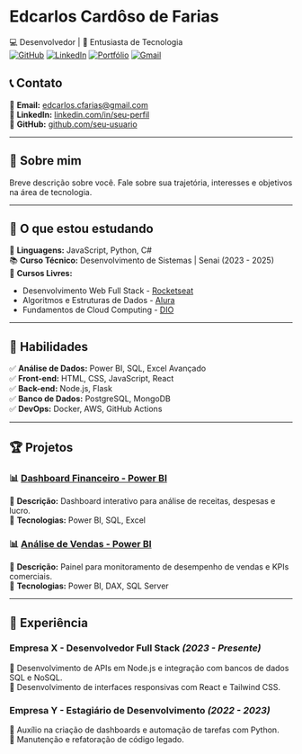 # **Edcarlos Cardôso de Farias**  
💻 Desenvolvedor | 🚀 Entusiasta de Tecnologia  
[![GitHub](https://img.shields.io/badge/GitHub-000?style=for-the-badge&logo=github&logoColor=white)](https://github.com/edcarlos12) 
[![LinkedIn](https://img.shields.io/badge/LinkedIn-0077B5?style=for-the-badge&logo=linkedin&logoColor=white)](https://www.linkedin.com/in/edcarlos-card%C3%B4so-de-farias-2240b1a7/) 
[![Portfólio](https://img.shields.io/badge/Portfólio-00BFFF?style=for-the-badge)](https://seu-site.com) 
[![Gmail](https://img.shields.io/badge/Gmail-D14836?style=for-the-badge&logo=gmail&logoColor=white)](mailto:edcarlos.cfarias@gmail.com)


## 📞 Contato  
📧 **Email:** edcarlos.cfarias@gmail.com  
💼 **LinkedIn:** [linkedin.com/in/seu-perfil](https://www.linkedin.com/in/edcarlos-card%C3%B4so-de-farias-2240b1a7/)  
🚀 **GitHub:** [github.com/seu-usuario](https://github.com/seu-usuari)  

---

## 🚀 Sobre mim  
Breve descrição sobre você. Fale sobre sua trajetória, interesses e objetivos na área de tecnologia.  

---

## 📌 O que estou estudando  
🎯 **Linguagens:** JavaScript, Python, C#  
📚 **Curso Técnico:** Desenvolvimento de Sistemas | Senai (2023 - 2025)  
📖 **Cursos Livres:**  
- Desenvolvimento Web Full Stack - [Rocketseat](https://www.rocketseat.com.br/)  
- Algoritmos e Estruturas de Dados - [Alura](https://www.alura.com.br/)  
- Fundamentos de Cloud Computing - [DIO](https://www.dio.me/)  

---

## 🔧 Habilidades  
✅ **Análise de Dados:** Power BI, SQL, Excel Avançado  
✅ **Front-end:** HTML, CSS, JavaScript, React  
✅ **Back-end:** Node.js, Flask  
✅ **Banco de Dados:** PostgreSQL, MongoDB  
✅ **DevOps:** Docker, AWS, GitHub Actions  
  

---

## 🏆 Projetos  

### 📊 [Dashboard Financeiro - Power BI](https://github.com/seu-usuario/powerbi-dashboard-financeiro)  
📌 **Descrição:** Dashboard interativo para análise de receitas, despesas e lucro.  
🔧 **Tecnologias:** Power BI, SQL, Excel  

### 📊 [Análise de Vendas - Power BI](https://github.com/seu-usuario/powerbi-vendas)  
📌 **Descrição:** Painel para monitoramento de desempenho de vendas e KPIs comerciais.  
🔧 **Tecnologias:** Power BI, DAX, SQL Server  

---

## 💼 Experiência  

### **Empresa X** - Desenvolvedor Full Stack *(2023 - Presente)*  
🔹 Desenvolvimento de APIs em Node.js e integração com bancos de dados SQL e NoSQL.  
🔹 Desenvolvimento de interfaces responsivas com React e Tailwind CSS.  

### **Empresa Y** - Estagiário de Desenvolvimento *(2022 - 2023)*  
🔹 Auxílio na criação de dashboards e automação de tarefas com Python.  
🔹 Manutenção e refatoração de código legado.  

